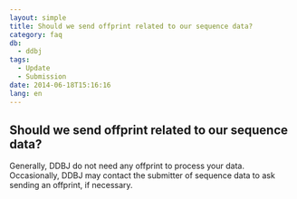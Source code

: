 ```yaml
---
layout: simple
title: Should we send offprint related to our sequence data?
category: faq
db:
  - ddbj
tags: 
  - Update
  - Submission
date: 2014-06-18T15:16:16
lang: en
---
```


## Should we send offprint related to our sequence data?

<p>Generally, DDBJ do not need any offprint to process your data. <br>Occasionally, DDBJ may contact the submitter of sequence data to ask sending an offprint, if necessary. </p>